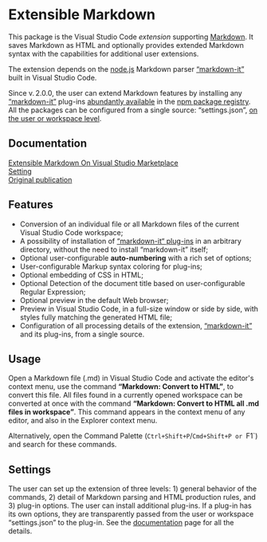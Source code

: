 # Extensible Markdown

This package is the Visual Studio Code *extension* supporting [Markdown](https://en.wikipedia.org/wiki/Markdown). It saves Markdown as HTML and optionally provides extended Markdown syntax with the capabilities for additional user extensions.

The extension depends on the [node.js](https://nodejs.org) Markdown parser [&ldquo;markdown-it&rdquo;](https://www.npmjs.com/package/markdown-it) built in Visual Studio Code.

Since v.&thinsp;2.0.0, the user can extend Markdown features by installing any [&ldquo;markdown-it&rdquo;](https://www.npmjs.com/package/markdown-it) plug-ins [abundantly available](https://www.npmjs.com/browse/keyword/markdown-it-plugin) in the [npm package registry](https://www.npmjs.com). All the packages can be configured from a single source: &ldquo;settings.json&rdquo;, [on the user or workspace level](https://code.visualstudio.com/docs/getstarted/settings).

## Documentation

[Extensible Markdown On Visual Studio Marketplace](https://marketplace.visualstudio.com/items?itemName=sakryukov.extensible-markdown)<br/>
[Setting](https://sakryukov.github.io/vscode-extensible-markdown/Extensible-Markdown.html)<br/>
[Original publication](https://www.codeproject.com/Articles/1194125/Article-Writing-Toolchain-with-VSCode)

## Features

* Conversion of an individual file or all Markdown files of the current Visual Studio Code workspace;
* A possibility of installation of [&ldquo;markdown-it&ldquo; plug-ins](https://www.npmjs.com/package/markdown-it) in an arbitrary directory, without the need to install &ldquo;markdown-it&rdquo; itself;
* Optional user-configurable **auto-numbering** with a rich set of options;
* User-configurable Markup syntax coloring for plug-ins;
* Optional embedding of CSS in HTML;
* Optional Detection of the document title based on user-configurable Regular Expression;
* Optional preview in the default Web browser;
* Preview in Visual Studio Code, in a full-size window or side by side, with styles fully matching the generated HTML file;
* Configuration of all processing details of the extension, [&ldquo;markdown-it&rdquo;](https://www.npmjs.com/package/markdown-it) and its plug-ins, from a single source.

## Usage

Open a Markdown file (.md) in Visual Studio Code and activate the editor's context menu, use the command **&ldquo;Markdown: Convert to HTML&rdquo;**, to convert this file. All files found in a currently opened workspace can be converted at once with the command **&ldquo;Markdown: Convert to HTML all .md files in workspace&rdquo;**. This command appears in the context menu of any editor, and also in the Explorer context menu.

Alternatively, open the Command Palette (`Ctrl+Shift+P`/`Cmd+Shift+P or `F1`) and search for these commands.

## Settings

The user can set up the extension of three levels: 1) general behavior of the commands, 2) detail of Markdown parsing and HTML production rules, and 3) plug-in options. The user can install additional plug-ins. If a plug-in has its own options, they are transparently passed from the user or workspace &ldquo;settings.json&rdquo; to the plug-in. See the [documentation](https://sakryukov.github.io/vscode-extensible-markdown/Extensible-Markdown.html) page for all the details.
